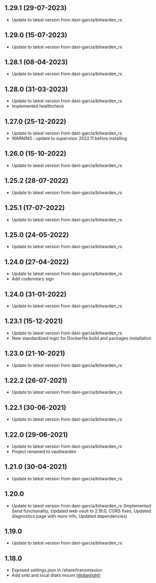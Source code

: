 
## 1.29.1 (29-07-2023)
- Update to latest version from dani-garcia/bitwarden_rs

## 1.29.0 (15-07-2023)
- Update to latest version from dani-garcia/bitwarden_rs

## 1.28.1 (08-04-2023)
- Update to latest version from dani-garcia/bitwarden_rs

## 1.28.0 (31-03-2023)
- Update to latest version from dani-garcia/bitwarden_rs
- Implemented healthcheck

## 1.27.0 (25-12-2022)
- Update to latest version from dani-garcia/bitwarden_rs
- WARNING : update to supervisor 2022.11 before installing

## 1.26.0 (15-10-2022)
- Update to latest version from dani-garcia/bitwarden_rs

## 1.25.2 (28-07-2022)
- Update to latest version from dani-garcia/bitwarden_rs

## 1.25.1 (17-07-2022)
- Update to latest version from dani-garcia/bitwarden_rs

## 1.25.0 (24-05-2022)
- Update to latest version from dani-garcia/bitwarden_rs

## 1.24.0 (27-04-2022)
- Update to latest version from dani-garcia/bitwarden_rs
- Add codenotary sign

## 1.24.0 (31-01-2022)

- Update to latest version from dani-garcia/bitwarden_rs

## 1.23.1 (15-12-2021)

- Update to latest version from dani-garcia/bitwarden_rs
- New standardized logic for Dockerfile build and packages installation

## 1.23.0 (21-10-2021)

- Update to latest version from dani-garcia/bitwarden_rs

## 1.22.2 (26-07-2021)

- Update to latest version from dani-garcia/bitwarden_rs

## 1.22.1 (30-06-2021)

- Update to latest version from dani-garcia/bitwarden_rs

## 1.22.0 (29-06-2021)

- Update to latest version from dani-garcia/bitwarden_rs
- Project renamed to vaultwarden

## 1.21.0 (30-04-2021)

- Update to latest version from dani-garcia/bitwarden_rs

## 1.20.0

- Update to latest version from dani-garcia/bitwarden_rs (Implemented Send functionality, Updated web vault to 2.19.0, CORS fixes, Updated diagnostics page with more info, Updated dependencies)

## 1.19.0

- Update to latest version from dani-garcia/bitwarden_rs

## 1.18.0

- Exposed settings.json in /share/transmission
- Add smb and local disks mount [(@dianlight)](https://github.com/dianlight)
